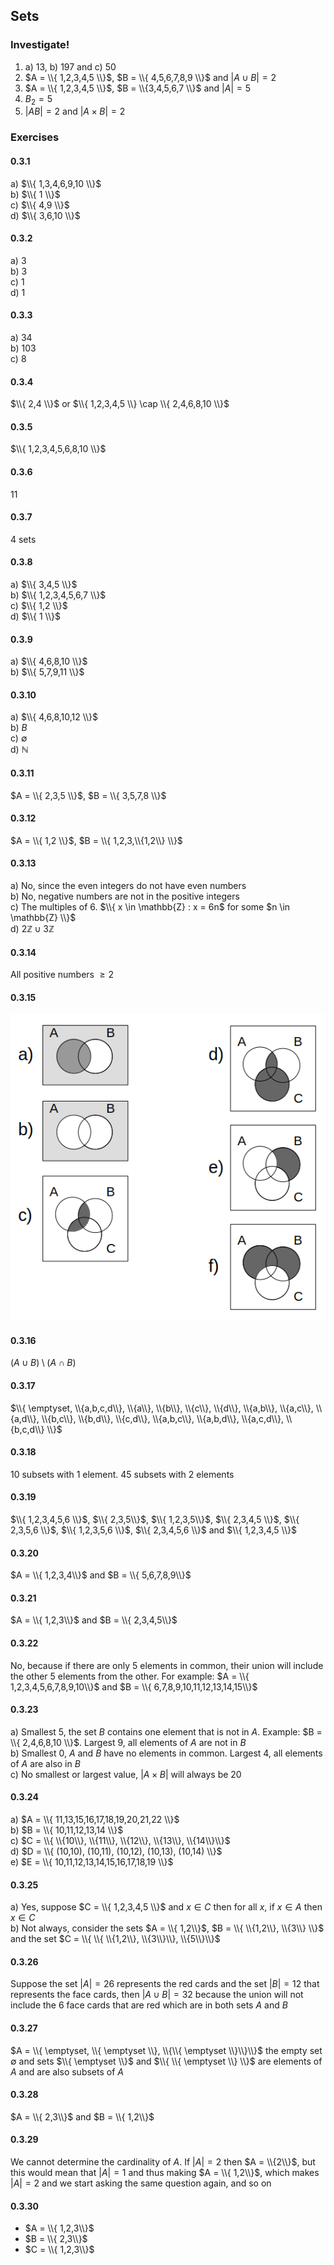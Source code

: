 ## Sets
### Investigate!
1. a) 13, b) 197 and c) 50
2. $A = \\{ 1,2,3,4,5 \\}$, $B = \\{ 4,5,6,7,8,9 \\}$ and $|A \cup B| = 2$
3. $A = \\{ 1,2,3,4,5 \\}$, $B = \\{3,4,5,6,7 \\}$ and $|A| = 5$
4. $B_2 = 5$
5. $|AB| = 2$ and $|A \times B| = 2$

### Exercises

#### 0.3.1
a) $\\{ 1,3,4,6,9,10 \\}$  
b) $\\{ 1 \\}$  
c) $\\{ 4,9 \\}$  
d) $\\{ 3,6,10 \\}$  


#### 0.3.2
a) 3  
b) 3  
c) 1  
d) 1  


#### 0.3.3
a) 34  
b) 103  
c) 8  


#### 0.3.4
$\\{ 2,4 \\}$ or $\\{ 1,2,3,4,5 \\} \cap \\{ 2,4,6,8,10 \\}$


#### 0.3.5
$\\{ 1,2,3,4,5,6,8,10 \\}$


#### 0.3.6
11


#### 0.3.7
4 sets


#### 0.3.8
a) $\\{ 3,4,5 \\}$  
b) $\\{ 1,2,3,4,5,6,7 \\}$  
c) $\\{ 1,2 \\}$  
d) $\\{ 1 \\}$  


#### 0.3.9
a) $\\{ 4,6,8,10 \\}$  
b) $\\{ 5,7,9,11 \\}$  


#### 0.3.10
a) $\\{ 4,6,8,10,12 \\}$  
b) $B$  
c) $\emptyset$  
d) $\mathbb{N}$  


#### 0.3.11
$A = \\{ 2,3,5 \\}$, $B = \\{ 3,5,7,8 \\}$


#### 0.3.12
$A = \\{ 1,2 \\}$, $B = \\{ 1,2,3,\\{1,2\\} \\}$


#### 0.3.13
a) No, since the even integers do not have even numbers  
b) No, negative numbers are not in the positive integers  
c) The multiples of 6. $\\{ x \in \mathbb{Z} : x = 6n$ for some $n \in \mathbb{Z} \\}$  
d) $2 \mathbb{Z} \cup 3 \mathbb{Z}$  


#### 0.3.14
All positive numbers $\geq 2$


#### 0.3.15
![environment](https://github.com/jonathantorres/bookshelf/blob/master/dmoi/img/0.3.15.png)


#### 0.3.16
$(A \cup B) \setminus (A \cap B)$


#### 0.3.17
$\\{ \emptyset, \\{a,b,c,d\\}, \\{a\\}, \\{b\\}, \\{c\\}, \\{d\\}, \\{a,b\\}, \\{a,c\\}, \\{a,d\\}, \\{b,c\\}, \\{b,d\\}, \\{c,d\\}, \\{a,b,c\\}, \\{a,b,d\\}, \\{a,c,d\\}, \\{b,c,d\\} \\}$


#### 0.3.18
10 subsets with 1 element. 45 subsets with 2 elements


#### 0.3.19
$\\{ 1,2,3,4,5,6 \\}$, $\\{ 2,3,5\\}$, $\\{ 1,2,3,5\\}$, $\\{ 2,3,4,5 \\}$, $\\{ 2,3,5,6 \\}$, $\\{ 1,2,3,5,6 \\}$, $\\{ 2,3,4,5,6 \\}$ and $\\{ 1,2,3,4,5 \\}$


#### 0.3.20
$A = \\{ 1,2,3,4\\}$ and $B = \\{ 5,6,7,8,9\\}$


#### 0.3.21
$A = \\{ 1,2,3\\}$ and $B = \\{ 2,3,4,5\\}$


#### 0.3.22
No, because if there are only 5 elements in common, their union will include the other 5 elements from the other. For example: $A = \\{ 1,2,3,4,5,6,7,8,9,10\\}$ and $B = \\{ 6,7,8,9,10,11,12,13,14,15\\}$


#### 0.3.23
a) Smallest 5, the set $B$ contains one element that is not in $A$. Example: $B = \\{ 2,4,6,8,10 \\}$. Largest 9, all elements of $A$ are not in $B$  
b) Smallest 0, $A$ and $B$ have no elements in common. Largest 4, all elements of $A$ are also in $B$  
c) No smallest or largest value, $|A \times B|$ will always be 20  


#### 0.3.24
a) $A = \\{ 11,13,15,16,17,18,19,20,21,22 \\}$  
b) $B = \\{ 10,11,12,13,14 \\}$  
c) $C = \\{ \\{10\\}, \\{11\\}, \\{12\\}, \\{13\\}, \\{14\\}\\}$  
d) $D = \\{ (10,10), (10,11), (10,12), (10,13), (10,14) \\}$  
e) $E = \\{ 10,11,12,13,14,15,16,17,18,19 \\}$  


#### 0.3.25
a) Yes, suppose $C = \\{ 1,2,3,4,5 \\}$ and $x \in C$ then for all $x$, if $x \in A$ then $x \in C$  
b) Not always, consider the sets $A = \\{ 1,2\\}$, $B = \\{ \\{1,2\\}, \\{3\\} \\}$ and the set $C = \\{ \\{ \\{1,2\\}, \\{3\\}\\}, \\{5\\}\\}$  


#### 0.3.26
Suppose the set $|A| = 26$ represents the red cards and the set $|B| = 12$ that represents the face cards, then $|A \cup B| = 32$ because the union will not include the 6 face cards that are red which are in both sets $A$ and $B$


#### 0.3.27
$A = \\{ \emptyset, \\{ \emptyset \\}, \\{\\{ \emptyset \\}\\}\\}$ the empty set $\emptyset$ and sets $\\{ \emptyset \\}$ and $\\{ \\{ \emptyset \\} \\}$ are elements of $A$ and are also subsets of $A$


#### 0.3.28
$A = \\{ 2,3\\}$ and $B = \\{ 1,2\\}$


#### 0.3.29
We cannot determine the cardinality of $A$. If $|A| = 2$ then $A = \\{2\\}$, but this would mean that $|A| = 1$ and thus making $A = \\{ 1,2\\}$, which makes $|A| = 2$ and we start asking the same question again, and so on


#### 0.3.30
- $A = \\{ 1,2,3\\}$  
- $B = \\{ 2,3\\}$  
- $C = \\{ 1,2,3\\}$  
